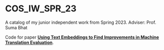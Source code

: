 # COS_IW_SPR_23
A catalog of my junior independent work from Spring 2023.  Adviser: Prof. Suma Bhat

Code for paper **[Using Text Embeddings to Find Improvements in Machine Translation Evaluation](https://drive.google.com/file/d/1U4tlsqJ_uivpWV0UxDxGIaeMa-zmON9R/view)**.
